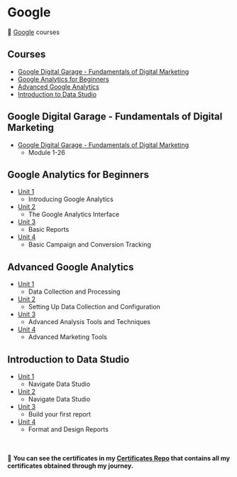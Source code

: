 # Google

🔶 [Google](https://www.google.com/) courses

## Courses

- [Google Digital Garage - Fundamentals of Digital Marketing](https://github.com/ShafayetB/Google/tree/master/Google%20Digital%20Garage)
- [Google Analytics for Beginners](https://github.com/ShafayetB/Google/tree/master/Google%20Analytics%20for%20Beginners)
- [Advanced Google Analytics](https://github.com/ShafayetB/Google/tree/master/Advanced%20Google%20Analytics)
- [Introduction to Data Studio](https://github.com/ShafayetB/Google/tree/master/Introduction%20to%20Data%20Studio)


## Google Digital Garage - Fundamentals of Digital Marketing

- [Google Digital Garage - Fundamentals of Digital Marketing](https://github.com/ShafayetB/Google/tree/master/Google%20Digital%20Garage)
  - Module 1-26

## Google Analytics for Beginners

- [Unit 1](https://github.com/ShafayetB/Google/tree/master/Google%20Analytics%20for%20Beginners/Unit%201)
  - Introducing Google Analytics
- [Unit 2](https://github.com/ShafayetB/Google/tree/master/Google%20Analytics%20for%20Beginners/Unit%202)
  - The Google Analytics Interface
- [Unit 3](https://github.com/ShafayetB/Google/tree/master/Google%20Analytics%20for%20Beginners/Unit%203)
  - Basic Reports
- [Unit 4](https://github.com/ShafayetB/Google/tree/master/Google%20Analytics%20for%20Beginners/Unit%204)
  - Basic Campaign and Conversion Tracking
  
## Advanced Google Analytics

- [Unit 1](https://github.com/ShafayetB/Google/tree/master/Advanced%20Google%20Analytics/Unit%201)
  - Data Collection and Processing
- [Unit 2](https://github.com/ShafayetB/Google/tree/master/Advanced%20Google%20Analytics/Unit%202)
  - Setting Up Data Collection and Configuration
- [Unit 3](https://github.com/ShafayetB/Google/tree/master/Advanced%20Google%20Analytics/Unit%203)
  - Advanced Analysis Tools and Techniques
- [Unit 4](https://github.com/ShafayetB/Google/tree/master/Advanced%20Google%20Analytics/Unit%204)
  - Advanced Marketing Tools
  
## Introduction to Data Studio

- [Unit 1](https://github.com/ShafayetB/Google/tree/master/Introduction%20to%20Data%20Studio/Unit%201)
  - Navigate Data Studio
- [Unit 2](https://github.com/ShafayetB/Google/tree/master/Introduction%20to%20Data%20Studio/Unit%202)
  - Navigate Data Studio
- [Unit 3](https://github.com/ShafayetB/Google/tree/master/Introduction%20to%20Data%20Studio/Unit%203)
  - Build your first report
- [Unit 4](https://github.com/ShafayetB/Google/tree/master/Introduction%20to%20Data%20Studio/Unit%204)
  - Format and Design Reports

  
  
 <br/><br/>
 🔷 **You can see the certificates in my <a href="https://github.com/ShafayetB/Certificates">Certificates Repo</a> that contains all my certificates obtained through my journey.** <br/>


  
